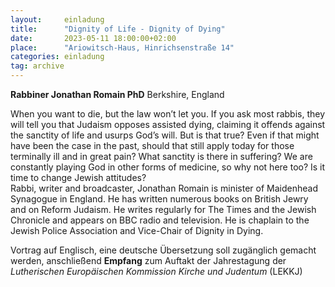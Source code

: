```yaml
---
layout:     einladung
title:      "Dignity of Life - Dignity of Dying"
date:       2023-05-11 18:00:00+02:00
place:      "Ariowitsch-Haus, Hinrichsenstraße 14"
categories: einladung
tag: archive
---
```


**Rabbiner Jonathan Romain PhD**
Berkshire, England

When you want to die, but the law won’t let you. If you ask most rabbis, they will tell you that Judaism opposes assisted dying, claiming it offends against the sanctity of life and usurps God’s will. But is that true? Even if that might have been the case in the past, should that still apply today for those terminally ill and in great pain? What sanctity is there in suffering? We are constantly playing God in other forms of medicine, so why not here too? Is it time to change Jewish attitudes?
<br>
Rabbi, writer and broadcaster, Jonathan Romain is minister of Maidenhead Synagogue in England. He has written numerous books on British Jewry and on Reform Judaism. He writes regularly for The Times and the Jewish Chronicle and appears on BBC radio and television. He is chaplain to the Jewish Police Association and Vice-Chair of Dignity in Dying.

Vortrag auf Englisch, eine deutsche Übersetzung soll zugänglich gemacht werden, anschließend **Empfang** zum Auftakt der Jahrestagung der *Lutherischen Europäischen Kommission Kirche und Judentum* (LEKKJ)
